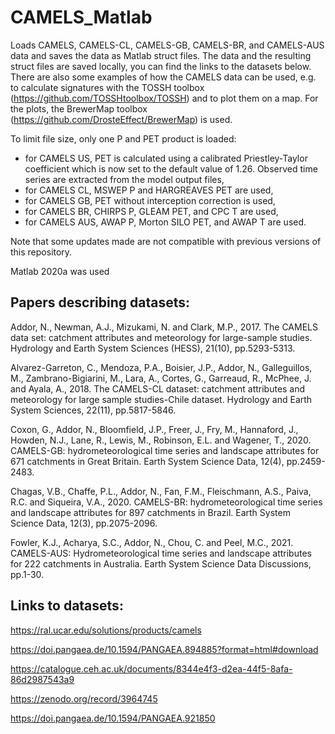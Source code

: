 # CAMELS_Matlab
Loads CAMELS, CAMELS-CL, CAMELS-GB, CAMELS-BR, and CAMELS-AUS data and saves the data as Matlab struct files.
The data and the resulting struct files are saved locally, you can find the links to the datasets below.
There are also some examples of how the CAMELS data can be used, e.g. to calculate signatures with the TOSSH toolbox (https://github.com/TOSSHtoolbox/TOSSH) and to plot them on a map.
For the plots, the BrewerMap toolbox (https://github.com/DrosteEffect/BrewerMap) is used.

To limit file size, only one P and PET product is loaded:
- for CAMELS US, PET is calculated using a calibrated Priestley-Taylor coefficient which is now set to the default value of 1.26. Observed time series are extracted from the model output files,
- for CAMELS CL, MSWEP P and HARGREAVES PET are used,
- for CAMELS GB, PET without interception correction is used,
- for CAMELS BR, CHIRPS P, GLEAM PET, and CPC T are used,
- for CAMELS AUS, AWAP P, Morton SILO PET, and AWAP T are used.

Note that some updates made are not compatible with previous versions of this repository.

Matlab 2020a was used 

## Papers describing datasets:

Addor, N., Newman, A.J., Mizukami, N. and Clark, M.P., 2017. The CAMELS data set: catchment attributes and meteorology for large-sample studies. Hydrology and Earth System Sciences (HESS), 21(10), pp.5293-5313.

Alvarez-Garreton, C., Mendoza, P.A., Boisier, J.P., Addor, N., Galleguillos, M., Zambrano-Bigiarini, M., Lara, A., Cortes, G., Garreaud, R., McPhee, J. and Ayala, A., 2018. The CAMELS-CL dataset: catchment attributes and meteorology for large sample studies-Chile dataset. Hydrology and Earth System Sciences, 22(11), pp.5817-5846.

Coxon, G., Addor, N., Bloomfield, J.P., Freer, J., Fry, M., Hannaford, J., Howden, N.J., Lane, R., Lewis, M., Robinson, E.L. and Wagener, T., 2020. CAMELS-GB: hydrometeorological time series and landscape attributes for 671 catchments in Great Britain. Earth System Science Data, 12(4), pp.2459-2483.

Chagas, V.B., Chaffe, P.L., Addor, N., Fan, F.M., Fleischmann, A.S., Paiva, R.C. and Siqueira, V.A., 2020. CAMELS-BR: hydrometeorological time series and landscape attributes for 897 catchments in Brazil. Earth System Science Data, 12(3), pp.2075-2096.

Fowler, K.J., Acharya, S.C., Addor, N., Chou, C. and Peel, M.C., 2021. CAMELS-AUS: Hydrometeorological time series and landscape attributes for 222 catchments in Australia. Earth System Science Data Discussions, pp.1-30.


## Links to datasets:

https://ral.ucar.edu/solutions/products/camels

https://doi.pangaea.de/10.1594/PANGAEA.894885?format=html#download

https://catalogue.ceh.ac.uk/documents/8344e4f3-d2ea-44f5-8afa-86d2987543a9

https://zenodo.org/record/3964745

https://doi.pangaea.de/10.1594/PANGAEA.921850
